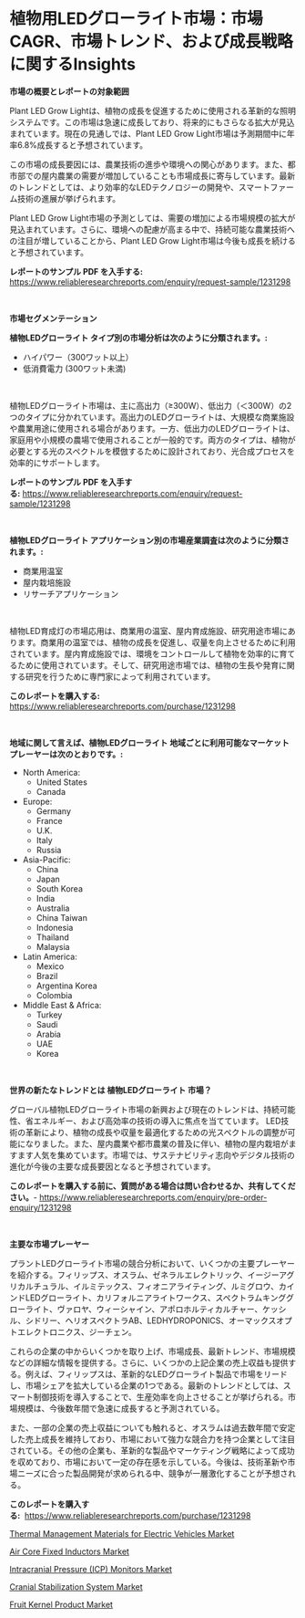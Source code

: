 <p><h1>植物用LEDグローライト市場：市場CAGR、市場トレンド、および成長戦略に関するInsights</h1></p><p><strong>市場の概要とレポートの対象範囲</strong></p>
<p><p>Plant LED Grow Lightは、植物の成長を促進するために使用される革新的な照明システムです。この市場は急速に成長しており、将来的にもさらなる拡大が見込まれています。現在の見通しでは、Plant LED Grow Light市場は予測期間中に年率6.8%成長すると予想されています。</p><p>この市場の成長要因には、農業技術の進歩や環境への関心があります。また、都市部での屋内農業の需要が増加していることも市場成長に寄与しています。最新のトレンドとしては、より効率的なLEDテクノロジーの開発や、スマートファーム技術の進展が挙げられます。</p><p>Plant LED Grow Light市場の予測としては、需要の増加による市場規模の拡大が見込まれています。さらに、環境への配慮が高まる中で、持続可能な農業技術への注目が増していることから、Plant LED Grow Light市場は今後も成長を続けると予想されています。</p></p>
<p><strong>レポートのサンプル PDF を入手する:</strong> <a href="https://www.reliableresearchreports.com/enquiry/request-sample/1231298">https://www.reliableresearchreports.com/enquiry/request-sample/1231298</a></p>
<p>&nbsp;</p>
<p><strong>市場セグメンテーション</strong></p>
<p><strong>植物LEDグローライト タイプ別の市場分析は次のように分類されます。:</strong></p>
<p><ul><li>ハイパワー（300ワット以上）</li><li>低消費電力 (300ワット未満)</li></ul></p>
<p>&nbsp;</p>
<p><p>植物LEDグローライト市場は、主に高出力（≥300W）、低出力（＜300W）の2つのタイプに分かれています。高出力のLEDグローライトは、大規模な商業施設や農業用途に使用される場合があります。一方、低出力のLEDグローライトは、家庭用や小規模の農場で使用されることが一般的です。両方のタイプは、植物が必要とする光のスペクトルを模倣するために設計されており、光合成プロセスを効率的にサポートします。</p></p>
<p><strong>レポートのサンプル PDF を入手する:</strong>&nbsp;<a href="https://www.reliableresearchreports.com/enquiry/request-sample/1231298">https://www.reliableresearchreports.com/enquiry/request-sample/1231298</a></p>
<p>&nbsp;</p>
<p><strong> 植物LEDグローライト アプリケーション別の市場産業調査は次のように分類されます。:</strong></p>
<p><ul><li>商業用温室</li><li>屋内栽培施設</li><li>リサーチアプリケーション</li></ul></p>
<p>&nbsp;</p>
<p><p>植物LED育成灯の市場応用は、商業用の温室、屋内育成施設、研究用途市場にあります。商業用の温室では、植物の成長を促進し、収量を向上させるために利用されています。屋内育成施設では、環境をコントロールして植物を効率的に育てるために使用されています。そして、研究用途市場では、植物の生長や発育に関する研究を行うために専門家によって利用されています。</p></p>
<p><strong>このレポートを購入する:</strong>&nbsp; <a href="https://www.reliableresearchreports.com/purchase/1231298">https://www.reliableresearchreports.com/purchase/1231298</a></p>
<p>&nbsp;</p>
<p><strong>地域に関して言えば、植物LEDグローライト 地域ごとに利用可能なマーケットプレーヤーは次のとおりです。:</strong></p>
<p><ul>
    <li>
        North America:
        <ul>
            <li>United States</li>
            <li>Canada</li>
        </ul>
    </li>
    <li>
        Europe:
        <ul>
            <li>Germany</li>
            <li>France</li>
            <li>U.K.</li>
            <li>Italy</li>
            <li>Russia</li>
        </ul>
    </li>
    <li>
        Asia-Pacific:
        <ul>
            <li>China</li>
            <li>Japan</li>
            <li>South Korea</li>
            <li>India</li>
            <li>Australia</li>
            <li>China Taiwan</li>
            <li>Indonesia</li>
            <li>Thailand</li>
            <li>Malaysia</li>
        </ul>
    </li>
    <li>
        Latin America:
        <ul>
            <li>Mexico</li>
            <li>Brazil</li>
            <li>Argentina Korea</li>
            <li>Colombia</li>
        </ul>
    </li>
    <li>
        Middle East & Africa:
        <ul>
            <li>Turkey</li>
            <li>Saudi</li>
            <li>Arabia</li>
            <li>UAE</li>
            <li>Korea</li>
        </ul>
    </li>
    </ul></p>
<p>&nbsp;</p>
<p><strong>世界の新たなトレンドとは 植物LEDグローライト 市場？</strong></p>
<p><p>グローバル植物LEDグローライト市場の新興および現在のトレンドは、持続可能性、省エネルギー、および高効率の技術の導入に焦点を当てています。 LED技術の革新により、植物の成長や収量を最適化するための光スペクトルの調整が可能になりました。また、屋内農業や都市農業の普及に伴い、植物の屋内栽培がますます人気を集めています。市場では、サステナビリティ志向やデジタル技術の進化が今後の主要な成長要因となると予想されています。</p></p>
<p><strong>このレポートを購入する前に、質問がある場合は問い合わせるか、共有してください。</strong>- <a href="https://www.reliableresearchreports.com/enquiry/pre-order-enquiry/1231298">https://www.reliableresearchreports.com/enquiry/pre-order-enquiry/1231298</a></p>
<p>&nbsp;</p>
<p><strong>主要な市場プレーヤー</strong></p>
<p><p>プラントLEDグローライト市場の競合分析において、いくつかの主要プレーヤーを紹介する。フィリップス、オスラム、ゼネラルエレクトリック、イージーアグリカルチュラル、イルミテックス、フィオニアライティング、ルミグロウ、カインドLEDグローライト、カリフォルニアライトワークス、スペクトラムキンググローライト、ヴァロヤ、ウィーシャイン、アポロホルティカルチャー、ケッシル、シドリー、ヘリオスペクトラAB、LEDHYDROPONICS、オーマックスオプトエレクトロニクス、ジーチェン。</p><p>これらの企業の中からいくつかを取り上げ、市場成長、最新トレンド、市場規模などの詳細な情報を提供する。さらに、いくつかの上記企業の売上収益も提供する。例えば、フィリップスは、革新的なLEDグローライト製品で市場をリードし、市場シェアを拡大している企業の1つである。最新のトレンドとしては、スマート制御技術を導入することで、生産効率を向上させることが挙げられる。市場規模は、今後数年間で急速に成長すると予測されている。</p><p>また、一部の企業の売上収益についても触れると、オスラムは過去数年間で安定した売上成長を維持しており、市場において強力な競合力を持つ企業として注目されている。その他の企業も、革新的な製品やマーケティング戦略によって成功を収めており、市場において一定の存在感を示している。今後は、技術革新や市場ニーズに合った製品開発が求められる中、競争が一層激化することが予想される。</p></p>
<p><strong>このレポートを購入する:</strong>&nbsp;&nbsp;<a href="https://www.reliableresearchreports.com/purchase/1231298">https://www.reliableresearchreports.com/purchase/1231298</a></p>
<p><p><a href="https://view.publitas.com/reportprime-1/thermal-management-materials-for-electric-vehicles-market-size-2024-2031-global-industrial-analysis-key-geographical-regions-market-share-top-key-players-product-types-and-forecast-research-report/">Thermal Management Materials for Electric Vehicles Market</a></p><p><a href="https://view.publitas.com/reportprime-1/air-core-fixed-inductors-market-dynamics-2024-2031-also-about-its-market-trends-projections-and-opportunities/">Air Core Fixed Inductors Market</a></p><p><a href="https://sudsy-motorcycle-bbc.notion.site/Intracranial-Pressure-ICP-Monitors-Market-Provides-Detailed-Segmentation-of-this-Market-based-on-T-df81549574014c18ae88dbadc3ae7971">Intracranial Pressure (ICP) Monitors Market</a></p><p><a href="https://military-diascia-e68.notion.site/Insights-into-Cranial-Stabilization-System-Market-Size-Analysing-Market-Share-Trends-and-Growth-f-dc8906fbb72545d2a3dcbcf097f04a13">Cranial Stabilization System Market</a></p><p><a href="https://github.com/pjcfca/Market-Research-Report-List-1/blob/main/fruit-kernel-product-market.md">Fruit Kernel Product Market</a></p></p>